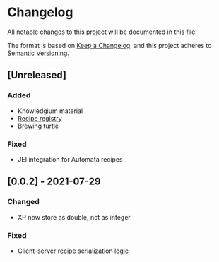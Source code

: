 # Changelog
All notable changes to this project will be documented in this file.

The format is based on [Keep a Changelog](https://keepachangelog.com/en/1.0.0/),
and this project adheres to [Semantic Versioning](https://semver.org/spec/v2.0.0.html).

## [Unreleased]

### Added

- Knowledgium material
- [Recipe registry](https://github.com/SirEdvin/ProgressivePeripherals/issues/15)
- [Brewing turtle](https://github.com/SirEdvin/ProgressivePeripherals/issues/11)

### Fixed

- JEI integration for Automata recipes

## [0.0.2] - 2021-07-29

### Changed

- XP now store as double, not as integer

### Fixed

- Client-server recipe serialization logic
